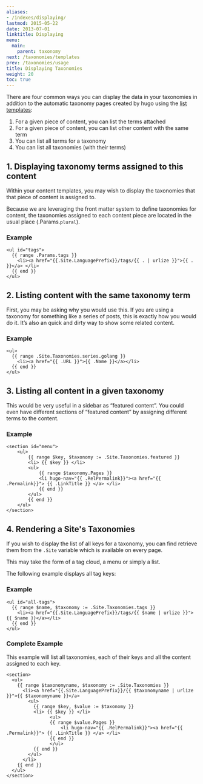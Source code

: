 ```yaml
---
aliases:
- /indexes/displaying/
lastmod: 2015-05-22
date: 2013-07-01
linktitle: Displaying
menu:
  main:
    parent: taxonomy
next: /taxonomies/templates
prev: /taxonomies/usage
title: Displaying Taxonomies
weight: 20
toc: true
---
```


There are four common ways you can display the data in your
taxonomies in addition to the automatic taxonomy pages created by hugo
using the [list templates](/templates/list/):

1. For a given piece of content, you can list the terms attached
2. For a given piece of content, you can list other content with the same
   term
3. You can list all terms for a taxonomy
4. You can list all taxonomies (with their terms)

## 1. Displaying taxonomy terms assigned to this content

Within your content templates, you may wish to display
the taxonomies that that piece of content is assigned to.

Because we are leveraging the front matter system to
define taxonomies for content, the taxonomies assigned to
each content piece are located in the usual place
(.Params.`plural`).

### Example

    <ul id="tags">
      {{ range .Params.tags }}
        <li><a href="{{.Site.LanguagePrefix}}/tags/{{ . | urlize }}">{{ . }}</a> </li>
      {{ end }}
    </ul>

## 2. Listing content with the same taxonomy term

First, you may be asking why you would use this. If you are using a
taxonomy for something like a series of posts, this is exactly how you
would do it. It’s also an quick and dirty way to show some related
content.


### Example

    <ul>
      {{ range .Site.Taxonomies.series.golang }}
        <li><a href="{{ .URL }}">{{ .Name }}</a></li>
      {{ end }}
    </ul>

## 3. Listing all content in a given taxonomy

This would be very useful in a sidebar as “featured content”. You could
even have different sections of “featured content” by assigning
different terms to the content.

### Example

    <section id="menu">
        <ul>
            {{ range $key, $taxonomy := .Site.Taxonomies.featured }}
            <li> {{ $key }} </li>
            <ul>
                {{ range $taxonomy.Pages }}
                <li hugo-nav="{{ .RelPermalink}}"><a href="{{ .Permalink}}"> {{ .LinkTitle }} </a> </li>
                {{ end }}
            </ul>
            {{ end }}
        </ul>
    </section>


## 4. Rendering a Site's Taxonomies

If you wish to display the list of all keys for a taxonomy, you can find retrieve
them from the `.Site` variable which is available on every page.

This may take the form of a tag cloud, a menu or simply a list.

The following example displays all tag keys:

### Example

    <ul id="all-tags">
      {{ range $name, $taxonomy := .Site.Taxonomies.tags }}
        <li><a href="{{.Site.LanguagePrefix}}/tags/{{ $name | urlize }}">{{ $name }}</a></li>
      {{ end }}
    </ul>

### Complete Example
This example will list all taxonomies, each of their keys and all the content assigned to each key.

    <section>
      <ul>
        {{ range $taxonomyname, $taxonomy := .Site.Taxonomies }}
          <li><a href="{{.Site.LanguagePrefix}}/{{ $taxonomyname | urlize }}">{{ $taxonomyname }}</a>
            <ul>
              {{ range $key, $value := $taxonomy }}
              <li> {{ $key }} </li>
                    <ul>
                    {{ range $value.Pages }}
                        <li hugo-nav="{{ .RelPermalink}}"><a href="{{ .Permalink}}"> {{ .LinkTitle }} </a> </li>
                    {{ end }}
                    </ul>
              {{ end }}
            </ul>
          </li>
        {{ end }}
      </ul>
    </section>
